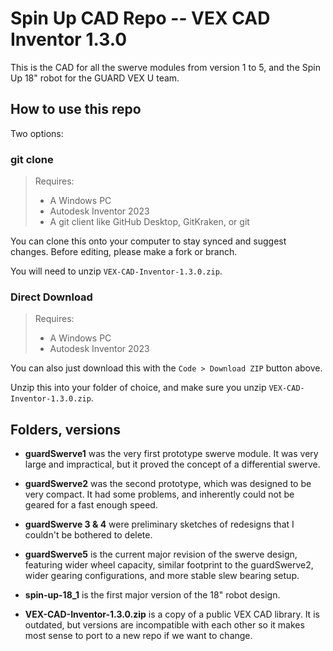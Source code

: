 
# Spin Up CAD Repo -- VEX CAD Inventor 1.3.0

This is the CAD for all the swerve modules from version 1 to 5, 
and the Spin Up 18" robot for the GUARD VEX U team.

## How to use this repo

Two options:

### git clone

> Requires:
> - A Windows PC
> - Autodesk Inventor 2023
> - A git client like GitHub Desktop, GitKraken, or git

You can clone this onto your computer to stay synced and suggest changes. 
Before editing, please make a fork or branch.

You will need to unzip `VEX-CAD-Inventor-1.3.0.zip`.

### Direct Download

> Requires:
> - A Windows PC
> - Autodesk Inventor 2023

You can also just download this with the `Code > Download ZIP` button above.

Unzip this into your folder of choice, and make sure you unzip `VEX-CAD-Inventor-1.3.0.zip`.

## Folders, versions

- **guardSwerve1** was the very first prototype swerve module. It was very
large and impractical, but it proved the concept of a differential swerve.

- **guardSwerve2** was the second prototype, which was designed to be very
compact. It had some problems, and inherently could not be geared for a 
fast enough speed.

- **guardSwerve 3 & 4** were preliminary sketches of redesigns that I
couldn't be bothered to delete.

- **guardSwerve5** is the current major revision of the swerve design,
featuring wider wheel capacity, similar footprint to the guardSwerve2, 
wider gearing configurations, and more stable slew bearing setup.

- **spin-up-18_1** is the first major version of the 18" robot design.

- **VEX-CAD-Inventor-1.3.0.zip** is a copy of a public VEX CAD library.
It is outdated, but versions are incompatible with each other so it makes
most sense to port to a new repo if we want to change.


